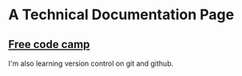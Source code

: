 # A Technical Documentation Page

## [Free code camp](https://marcsmyname.github.io/TechnicalDocumentation/)

I'm also learning version control on git and github.
